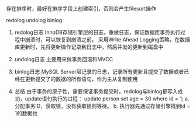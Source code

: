 存在排序时，最好在排序字段上创建索引，否则会产生filesort操作

redolog undolog binlog

1. redolog日志
InnoDB存储引擎层的日志，重做日志，保证数据库事务执行过程中崩溃时，可以恢复到崩溃之前。
采用Write Ahead Logging策略，在数据库更新时，先将更新操作记录到日志中，然后并发的更新到磁盘中
2. undolog日志
主要用来做事务回滚和MVCC
3. binlog日志
MySQL Server层记录的日志，记录所有更新且提交了数据或者已经在更新提交了的数据的所有语句，作为主从复制使用

4. 总结
由于事务的原子性，需要保证事务提交时，redolog与binlog都写入成功，update语句执行的过程：
update person set age = 30 where id = 1;
a. 分配事务ID，获取锁，没有获取锁则等待。
b. 执行器先通过存储引擎找到id = 1的数据也